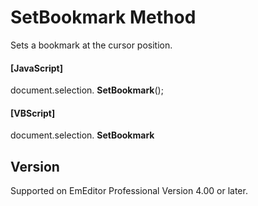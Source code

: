 # SetBookmark Method

Sets a bookmark at the cursor position.

#### \[JavaScript\]

document.selection. **SetBookmark**();

#### \[VBScript\]

document.selection. **SetBookmark**

## Version

Supported on EmEditor Professional Version 4.00 or later.